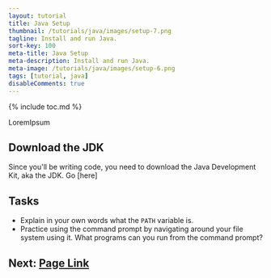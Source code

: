 ```yaml
---
layout: tutorial
title: Java Setup
thumbnail: /tutorials/java/images/setup-7.png
tagline: Install and run Java.
sort-key: 100
meta-title: Java Setup
meta-description: Install and run Java.
meta-image: /tutorials/java/images/setup-6.png
tags: [tutorial, java]
disableComments: true
---
```


{% include toc.md %}

LoremIpsum

## Download the JDK

Since you'll be writing code, you need to download the Java Development Kit, aka the JDK. Go [here]

## Tasks

- Explain in your own words what the `PATH` variable is.
- Practice using the command prompt by navigating around your file system using it. What programs can you run from the command prompt?

## Next: [Page Link](/tutorials/java/hello-world)
